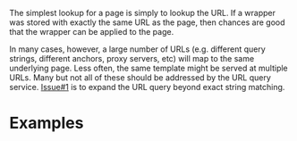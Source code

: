 The simplest lookup for a page is simply to lookup the URL.  If a wrapper was stored with exactly the same URL as the page, then chances are good that the wrapper can be applied to the page.

In many cases, however, a large number of URLs (e.g. different query strings, different anchors, proxy servers, etc) will map to the same underlying page.  Less often, the same template might be served at multiple URLs.  Many but not all of these should be addressed by the URL query service. [Issue#1](https://code.google.com/p/gae-wrapup-server/issues/detail?id=#1) is to expand the URL query beyond exact string matching.

# Examples #